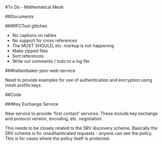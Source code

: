 ﻿#To Do - Mathematical Mesh

##Documents

###RFCTool glitches

<ul>
<li>No captions on tables
<li>No support for cross references
<li>The MUST SHOULD, etc. markup is not happening
<li>Make zipped files
<li>Sort references
<li>Write out comments / todo to a log file
</ul>


###hallambaker-json-web-service

Need to provide examples for use of authentication and encryption using mesh profile
keys.



##Code

###Key Exchange Service

New service to provide 'first contact' services. These include key exchange and protocol
version, encoding, etc. negotiation.

This needs to be closely related to the SRV discovery scheme. Basically the SRV scheme is
for unauthanticated requests - anyone can see the policy. This is for cases where the
policy itself is protected.


